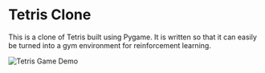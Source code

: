 # Tetris Clone

This is a clone of Tetris built using Pygame. It is written so that it can easily be turned into a gym environment for reinforcement learning.

![Tetris Game Demo](tetris_gameplay.gif)
